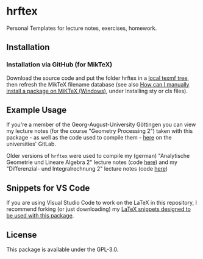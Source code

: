 # hrftex

Personal Templates for lecture notes, exercises, homework.
<!-- Uploaded to CTAN for ease of access by e.g. tutors. -->

## Installation
<!-- ### Via CTAN
This package is available on CTAN as [hrftex](https://ctan.org/pkg/hrftex), but this version may be severely outdated. -->

### Installation via GitHub (for MikTeX)

Download the source code and put the folder hrftex in a
[local texmf tree](https://tex.stackexchange.com/questions/69483/create-a-local-texmf-tree-in-miktex),
then refresh the MikTeX filename database (see also [How can I manually install a package on MiKTeX (Windows)](https://tex.stackexchange.com/a/2066/197635), under Installing sty or cls files).

## Example Usage

If you're a member of the Georg-August-University Göttingen you can view my lecture notes (for the course "Geometry Processing 2") taken with this package - as well as the code used to compile them - [here](https://gitlab.gwdg.de/henryruben.fischer/geometry-processing-2-lecture-notes) on the universities' GitLab.

Older versions of `hrftex` were used to compile my (german) "Analytische Geometrie und Lineare Algebra 2" lecture notes (code [here](https://gitlab.gwdg.de/henryruben.fischer/Vorlesungsmitschrift-AGLA-2)) and my "Differenzial- und Integralrechnung 2" lecture notes (code [here](https://gitlab.gwdg.de/henryruben.fischer/Vorlesungsmitschrift-DIFF-2))

## Snippets for VS Code

If you are using Visual Studio Code to work on the LaTeX in this repository, I recommend forking (or just downloading) my [LaTeX snippets designed to be used with this package](https://github.com/r0uv3n/latex_snippets).

## License

This package is available under the GPL-3.0.
